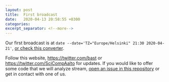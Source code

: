 ```yaml
---
layout: post
title:  First broadcast
date:   2020-04-13 20:58:55 +0300
categories:
excerpt_separator: <!--more-->
---
```


Our first broadcast is at `date --date='TZ="Europe/Helsinki" 21:30
2020-04-21'`,
[or check this converter](https://www.timeanddate.com/worldclock/fixedtime.html?iso=20200421T2130&p1=101&ah=1&am=30).

Follow this website, <https://twitter.com/bast> or
<https://twitter.com/SciCompAalto> for updates.  If you would like to
offer some code that we will analyze stream, [open an issue in this
repository](https://github.com/ResearchSoftwareHour/rsh-notes/issues)
or get in contact with one of us.

<!--more-->
